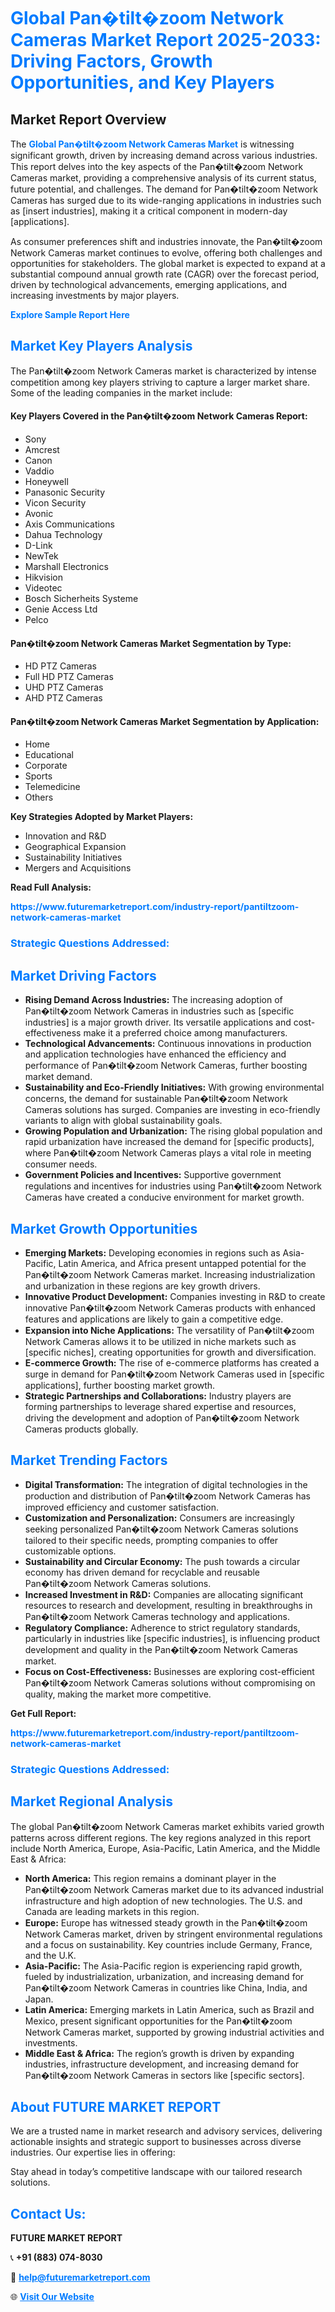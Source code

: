 <h1 style="color: #007BFF;">Global Pan�tilt�zoom Network Cameras Market Report 2025-2033: Driving Factors, Growth Opportunities, and Key Players</h1>

<section id="overview">
<h2>Market Report Overview</h2>
<p>The <a href="https://www.futuremarketreport.com/industry-report/pantiltzoom-network-cameras-market" style="color: #007BFF; text-decoration: none;"><strong>Global Pan�tilt�zoom Network Cameras Market</strong></a> is witnessing significant growth, driven by increasing demand across various industries. This report delves into the key aspects of the Pan�tilt�zoom Network Cameras market, providing a comprehensive analysis of its current status, future potential, and challenges. The demand for Pan�tilt�zoom Network Cameras has surged due to its wide-ranging applications in industries such as [insert industries], making it a critical component in modern-day [applications].</p>
<p>As consumer preferences shift and industries innovate, the Pan�tilt�zoom Network Cameras market continues to evolve, offering both challenges and opportunities for stakeholders. The global market is expected to expand at a substantial compound annual growth rate (CAGR) over the forecast period, driven by technological advancements, emerging applications, and increasing investments by major players.</p>
</section>

<section id="overview">
<p><a href="https://www.futuremarketreport.com/request-sample/reportId=115497" style="color: #007BFF; text-decoration: none;"><strong>Explore Sample Report Here</strong></a></p>
</section>

<section id="key-players">
<h2 style="color: #007BFF;">Market Key Players Analysis</h2>
<p>The Pan�tilt�zoom Network Cameras market is characterized by intense competition among key players striving to capture a larger market share. Some of the leading companies in the market include:</p>
<h4>Key Players Covered in the Pan�tilt�zoom Network Cameras Report:</h4>
<ul><li>Sony</li><li>Amcrest</li><li>Canon</li><li>Vaddio</li><li>Honeywell</li><li>Panasonic Security</li><li>Vicon Security</li><li>Avonic</li><li>Axis Communications</li><li>Dahua Technology</li><li>D-Link</li><li>NewTek</li><li>Marshall Electronics</li><li>Hikvision</li><li>Videotec</li><li>Bosch Sicherheits Systeme</li><li>Genie Access Ltd</li><li>Pelco</li></ul>
<h4>Pan�tilt�zoom Network Cameras Market Segmentation by Type:</h4>
<ul><li>HD PTZ Cameras</li><li>Full HD PTZ Cameras</li><li>UHD PTZ Cameras</li><li>AHD PTZ Cameras</li></ul>

<h4>Pan�tilt�zoom Network Cameras Market Segmentation by Application:</h4>
<ul><li>Home</li><li>Educational</li><li>Corporate</li><li>Sports</li><li>Telemedicine</li><li>Others</li></ul>
<p><strong>Key Strategies Adopted by Market Players:</strong></p>
<ul>
<li>Innovation and R&D</li>
<li>Geographical Expansion</li>
<li>Sustainability Initiatives</li>
<li>Mergers and Acquisitions</li>
</ul>
</section>

<section>
<p><strong>Read Full Analysis: </strong></p><a href="https://www.futuremarketreport.com/industry-report/pantiltzoom-network-cameras-market" style="color: #007BFF; text-decoration: none;"><strong>https://www.futuremarketreport.com/industry-report/pantiltzoom-network-cameras-market</strong></a>
<h3 style="color: #007BFF;">Strategic Questions Addressed:</h3>
</section>

<section id="driving-factors">
<h2 style="color: #007BFF;">Market Driving Factors</h2>
<ul>
<li><strong>Rising Demand Across Industries:</strong> The increasing adoption of Pan�tilt�zoom Network Cameras in industries such as [specific industries] is a major growth driver. Its versatile applications and cost-effectiveness make it a preferred choice among manufacturers.</li>
<li><strong>Technological Advancements:</strong> Continuous innovations in production and application technologies have enhanced the efficiency and performance of Pan�tilt�zoom Network Cameras, further boosting market demand.</li>
<li><strong>Sustainability and Eco-Friendly Initiatives:</strong> With growing environmental concerns, the demand for sustainable Pan�tilt�zoom Network Cameras solutions has surged. Companies are investing in eco-friendly variants to align with global sustainability goals.</li>
<li><strong>Growing Population and Urbanization:</strong> The rising global population and rapid urbanization have increased the demand for [specific products], where Pan�tilt�zoom Network Cameras plays a vital role in meeting consumer needs.</li>
<li><strong>Government Policies and Incentives:</strong> Supportive government regulations and incentives for industries using Pan�tilt�zoom Network Cameras have created a conducive environment for market growth.</li>
</ul>
</section>

<section id="growth-opportunities">
<h2 style="color: #007BFF;">Market Growth Opportunities</h2>
<ul>
<li><strong>Emerging Markets:</strong> Developing economies in regions such as Asia-Pacific, Latin America, and Africa present untapped potential for the Pan�tilt�zoom Network Cameras market. Increasing industrialization and urbanization in these regions are key growth drivers.</li>
<li><strong>Innovative Product Development:</strong> Companies investing in R&D to create innovative Pan�tilt�zoom Network Cameras products with enhanced features and applications are likely to gain a competitive edge.</li>
<li><strong>Expansion into Niche Applications:</strong> The versatility of Pan�tilt�zoom Network Cameras allows it to be utilized in niche markets such as [specific niches], creating opportunities for growth and diversification.</li>
<li><strong>E-commerce Growth:</strong> The rise of e-commerce platforms has created a surge in demand for Pan�tilt�zoom Network Cameras used in [specific applications], further boosting market growth.</li>
<li><strong>Strategic Partnerships and Collaborations:</strong> Industry players are forming partnerships to leverage shared expertise and resources, driving the development and adoption of Pan�tilt�zoom Network Cameras products globally.</li>
</ul>
</section>

<section id="trending-factors">
<h2 style="color: #007BFF;">Market Trending Factors</h2>
<ul>
<li><strong>Digital Transformation:</strong> The integration of digital technologies in the production and distribution of Pan�tilt�zoom Network Cameras has improved efficiency and customer satisfaction.</li>
<li><strong>Customization and Personalization:</strong> Consumers are increasingly seeking personalized Pan�tilt�zoom Network Cameras solutions tailored to their specific needs, prompting companies to offer customizable options.</li>
<li><strong>Sustainability and Circular Economy:</strong> The push towards a circular economy has driven demand for recyclable and reusable Pan�tilt�zoom Network Cameras solutions.</li>
<li><strong>Increased Investment in R&D:</strong> Companies are allocating significant resources to research and development, resulting in breakthroughs in Pan�tilt�zoom Network Cameras technology and applications.</li>
<li><strong>Regulatory Compliance:</strong> Adherence to strict regulatory standards, particularly in industries like [specific industries], is influencing product development and quality in the Pan�tilt�zoom Network Cameras market.</li>
<li><strong>Focus on Cost-Effectiveness:</strong> Businesses are exploring cost-efficient Pan�tilt�zoom Network Cameras solutions without compromising on quality, making the market more competitive.</li>
</ul>
</section>

<section>
<p><strong>Get Full Report: </strong></p><a href="https://www.futuremarketreport.com/industry-report/pantiltzoom-network-cameras-market" style="color: #007BFF; text-decoration: none;"><strong>https://www.futuremarketreport.com/industry-report/pantiltzoom-network-cameras-market</strong></a>
<h3 style="color: #007BFF;">Strategic Questions Addressed:</h3>
</section>


<section id="regional-analysis">
<h2 style="color: #007BFF;">Market Regional Analysis</h2>
<p>The global Pan�tilt�zoom Network Cameras market exhibits varied growth patterns across different regions. The key regions analyzed in this report include North America, Europe, Asia-Pacific, Latin America, and the Middle East & Africa:</p>
<ul>
<li><strong>North America:</strong> This region remains a dominant player in the Pan�tilt�zoom Network Cameras market due to its advanced industrial infrastructure and high adoption of new technologies. The U.S. and Canada are leading markets in this region.</li>
<li><strong>Europe:</strong> Europe has witnessed steady growth in the Pan�tilt�zoom Network Cameras market, driven by stringent environmental regulations and a focus on sustainability. Key countries include Germany, France, and the U.K.</li>
<li><strong>Asia-Pacific:</strong> The Asia-Pacific region is experiencing rapid growth, fueled by industrialization, urbanization, and increasing demand for Pan�tilt�zoom Network Cameras in countries like China, India, and Japan.</li>
<li><strong>Latin America:</strong> Emerging markets in Latin America, such as Brazil and Mexico, present significant opportunities for the Pan�tilt�zoom Network Cameras market, supported by growing industrial activities and investments.</li>
<li><strong>Middle East & Africa:</strong> The region’s growth is driven by expanding industries, infrastructure development, and increasing demand for Pan�tilt�zoom Network Cameras in sectors like [specific sectors].</li>
</ul>
</section>

<footer>
<h2 style="color: #007BFF;">About FUTURE MARKET REPORT</h2>
<p>We are a trusted name in market research and advisory services, delivering actionable insights and strategic support to businesses across diverse industries. Our expertise lies in offering:</p>

<p>Stay ahead in today’s competitive landscape with our tailored research solutions.</p>

<h2 style="color: #007BFF;">Contact Us:</h2>
<p><strong>FUTURE MARKET REPORT</strong></p>
<p>📞 <strong>+91 (883) 074-8030</strong></p>
<p>📧 <strong><a href="mailto:help@futuremarketreport.com" style="color: #007BFF;">help@futuremarketreport.com</a></strong></p>
<p>🌐 <strong><a href="https://www.futuremarketreport.com/" style="color: #007BFF;">Visit Our Website</a></strong></p>
</footer>